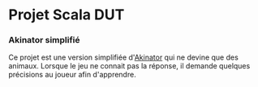 # Projet Scala DUT #

### Akinator simplifié ###

Ce projet est une version simplifiée d'[Akinator](http://fr.akinator.com/) qui ne devine que des animaux. Lorsque le jeu ne connait pas la réponse, il demande quelques précisions au joueur afin d'apprendre.